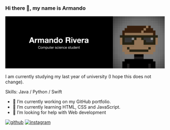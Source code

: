 ### Hi there 👋, my name is Armando
![](https://raw.githubusercontent.com/mandorc/mandorc/main/assets/banner_black.png)

I am currently studying my last year of university (I hope this does not change).

Skills: Java / Python / Swift

- 🔭 I’m currently working on my GitHub portfolio. 
- 🌱 I’m currently learning HTML, CSS and JavaScript. 
- 🤔 I’m looking for help with Web development 


[<img src='https://cdn.jsdelivr.net/npm/simple-icons@3.0.1/icons/github.svg' alt='github' height='40'>](https://github.com/mandorc)  [<img src='https://cdn.jsdelivr.net/npm/simple-icons@3.0.1/icons/instagram.svg' alt='instagram' height='40'>](https://www.instagram.com/ui.mando/)  

